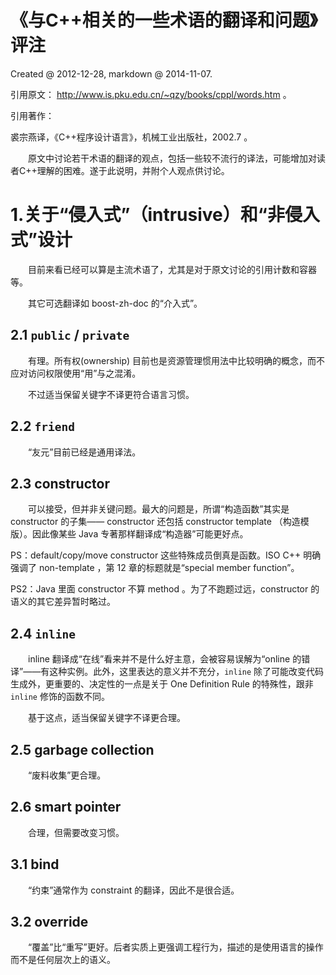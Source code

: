 ﻿# 《与C++相关的一些术语的翻译和问题》评注

Created @ 2012-12-28, markdown @ 2014-11-07.

引用原文： http://www.is.pku.edu.cn/~qzy/books/cppl/words.htm 。

引用著作：

裘宗燕译，《C++程序设计语言》，机械工业出版社，2002.7 。

　　原文中讨论若干术语的翻译的观点，包括一些较不流行的译法，可能增加对读者C++理解的困难。遂于此说明，并附个人观点供讨论。

# 1.关于“侵入式”（intrusive）和“非侵入式”设计

　　目前来看已经可以算是主流术语了，尤其是对于原文讨论的引用计数和容器等。

　　其它可选翻译如 boost-zh-doc 的“介入式”。

## 2.1 `public` / `private`

　　有理。所有权(ownership) 目前也是资源管理惯用法中比较明确的概念，而不应对访问权限使用“用”与之混淆。

　　不过适当保留关键字不译更符合语言习惯。

## 2.2 `friend`

　　“友元”目前已经是通用译法。

## 2.3 constructor

　　可以接受，但并非关键问题。最大的问题是，所谓“构造函数”其实是 constructor 的子集—— constructor 还包括 constructor template （构造模版）。因此像某些 Java 专著那样翻译成“构造器”可能更好点。

PS：default/copy/move constructor 这些特殊成员倒真是函数。ISO C++ 明确强调了 non-template ，第 12 章的标题就是“special member function”。

PS2：Java 里面 constructor 不算 method 。为了不跑题过远，constructor 的语义的其它差异暂时略过。

## 2.4 `inline`

　　inline 翻译成“在线”看来并不是什么好主意，会被容易误解为“online 的错译”——有这种实例。此外，这里表达的意义并不充分，`inline` 除了可能改变代码生成外，更重要的、决定性的一点是关于 One Definition Rule 的特殊性，跟非 `inline` 修饰的函数不同。

　　基于这点，适当保留关键字不译更合理。

## 2.5 garbage collection

　　“废料收集”更合理。

## 2.6 smart pointer

　　合理，但需要改变习惯。

## 3.1 bind

　　“约束”通常作为 constraint 的翻译，因此不是很合适。

## 3.2 override

　　“覆盖”比“重写”更好。后者实质上更强调工程行为，描述的是使用语言的操作而不是任何层次上的语义。


